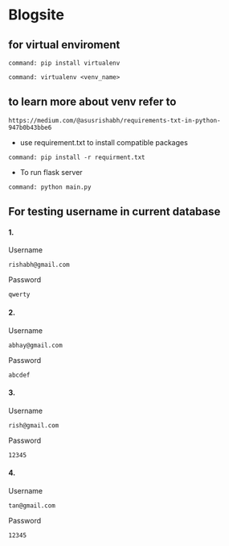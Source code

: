 # Blogsite

## for virtual enviroment
```
command: pip install virtualenv
```
```
command: virtualenv <venv_name>
```
## to learn more about venv refer to
```
https://medium.com/@asusrishabh/requirements-txt-in-python-947b0b43bbe6
```
- use requirement.txt to install compatible packages
```
command: pip install -r requirment.txt
```
- To run flask server
```
command: python main.py
```

## For testing username in current database
#### 1.
Username
```
rishabh@gmail.com
```
Password
```
qwerty
```
#### 2.
Username
```
abhay@gmail.com
```
Password
```
abcdef
```
#### 3.
Username
```
rish@gmail.com
```
Password
```
12345
```
#### 4.
Username
```
tan@gmail.com
```
Password
```
12345
```

